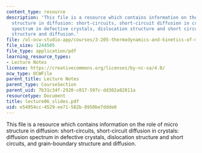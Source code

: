 ```yaml
---
content_type: resource
description: 'This file is a resource which contains information on the role of micro
  structure in diffusion: short-circuits, short-circuit diffusion in crystals: diffusion
  spectrum in defective crystals, dislocation structure and short circuits, and grain-boundary
  structure and diffusion.'
file: /ol-ocw-studio-app/courses/3-205-thermodynamics-and-kinetics-of-materials-fall-2006/e54954cc4529ee71502b8950be7ddde0_lecture06_slides.pdf
file_size: 1244505
file_type: application/pdf
learning_resource_types:
- Lecture Notes
license: https://creativecommons.org/licenses/by-nc-sa/4.0/
ocw_type: OCWFile
parent_title: Lecture Notes
parent_type: CourseSection
parent_uid: 7b31c34f-2920-c017-597c-dd302a82811a
resourcetype: Document
title: lecture06_slides.pdf
uid: e54954cc-4529-ee71-502b-8950be7ddde0
---
```

This file is a resource which contains information on the role of micro structure in diffusion: short-circuits, short-circuit diffusion in crystals: diffusion spectrum in defective crystals, dislocation structure and short circuits, and grain-boundary structure and diffusion.